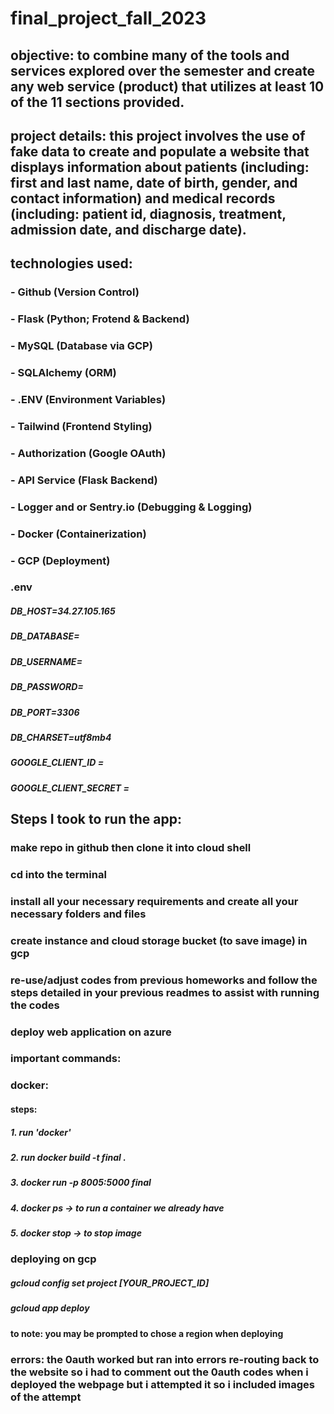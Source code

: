 # final_project_fall_2023


## objective: to combine many of the tools and services explored over the semester and create any web service (product) that utilizes at least 10 of the 11 sections provided. 



## project details: this project involves the use of fake data to create and populate a website that displays information about patients (including: first and last name, date of birth, gender, and contact information) and medical records (including: patient id, diagnosis, treatment, admission date, and discharge date).



## technologies used:

### - Github (Version Control)
### - Flask (Python; Frotend & Backend) 
### - MySQL (Database via GCP)
### - SQLAlchemy (ORM) 
### - .ENV (Environment Variables) 
### - Tailwind (Frontend Styling)
### - Authorization (Google OAuth) 
### - API Service (Flask Backend) 
### - Logger and or Sentry.io (Debugging & Logging) 
### - Docker (Containerization) 
### - GCP (Deployment)

### .env
##### DB_HOST=34.27.105.165
##### DB_DATABASE=
##### DB_USERNAME=
##### DB_PASSWORD=
##### DB_PORT=3306
##### DB_CHARSET=utf8mb4
##### GOOGLE_CLIENT_ID = 
##### GOOGLE_CLIENT_SECRET = 

## Steps I took to run the app:

### make repo in github then clone it into cloud shell

### cd into the terminal

### install all your necessary requirements and create all your necessary folders and files

### create instance and cloud storage bucket (to save image) in gcp

### re-use/adjust codes from previous homeworks and follow the steps detailed in your previous readmes to assist with running the codes


### deploy web application on azure

### important commands:

### docker: 

#### steps:

##### 1. run 'docker' 
##### 2. run docker build -t final .
##### 3. docker run -p 8005:5000 final
##### 4. docker ps -> to run a container we already have
##### 5. docker stop -> to stop image


### deploying on gcp

##### gcloud config set project [YOUR_PROJECT_ID]
##### gcloud app deploy
#### to note: you may be prompted to chose a region when deploying

### errors: the 0auth worked but ran into errors re-routing back to the website so i had to comment out the 0auth codes when i deployed the webpage but i attempted it so i included images of the attempt


